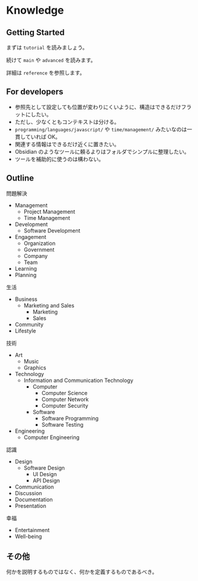 # Knowledge

## Getting Started

まずは `tutorial` を読みましょう。

続けて `main` や `advanced` を読みます。

詳細は `reference` を参照します。

## For developers

- 参照先として設定しても位置が変わりにくいように、構造はできるだけフラットにしたい。
- ただし、少なくともコンテキストは分ける。
- `programming/languages/javascript/` や `time/management/` みたいなのは一貫していれば OK。
- 関連する情報はできるだけ近くに置きたい。
- Obsidian のようなツールに頼るよりはフォルダでシンプルに整理したい。
- ツールを補助的に使うのは構わない。

## Outline

問題解決

- Management
  - Project Management
  - Time Management
- Development
  - Software Development
- Engagement
  - Organization
  - Government
  - Company
  - Team
- Learning
- Planning

生活

- Business
  - Marketing and Sales
    - Marketing
    - Sales
- Community
- Lifestyle

技術

- Art
  - Music
  - Graphics
- Technology
  - Information and Communication Technology
    - Computer
      - Computer Science
      - Computer Network
      - Computer Security
    - Software
      - Software Programming
      - Software Testing
- Engineering
  - Computer Engineering

認識

- Design
  - Software Design
    - UI Design
    - API Design
- Communication
- Discussion
- Documentation
- Presentation

幸福

- Entertainment
- Well-being

## その他

何かを説明するものではなく、何かを定義するものであるべき。

